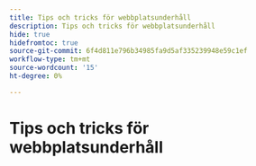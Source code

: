 ```yaml
---
title: Tips och tricks för webbplatsunderhåll
description: Tips och tricks för webbplatsunderhåll
hide: true
hidefromtoc: true
source-git-commit: 6f4d811e796b34985fa9d5af335239948e59c1ef
workflow-type: tm+mt
source-wordcount: '15'
ht-degree: 0%

---
```



# Tips och tricks för webbplatsunderhåll
